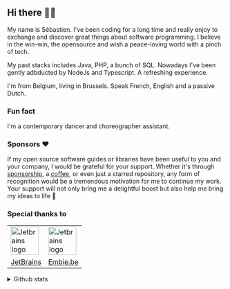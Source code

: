 ## Hi there 👋🏼

My name is Sébastien. I've been coding for a long time and really enjoy to exchange and discover great things about software programming. I believe in the win-win, the opensource and wish a peace-loving world with a pinch of tech.

My past stacks includes Java, PHP, a bunch of SQL. Nowadays I've been gently adbducted by NodeJs and Typescript. A refreshing experience.

I'm from Belgium, living in Brussels. Speak French, English and a passive Dutch.

### Fun fact

I'm a contemporary dancer and choreographer assistant. 

### Sponsors :heart:

If my open source software guides or libraries have been useful to you and your company, I would be grateful for your support. Whether it's through [sponsorship](https://github.com/sponsors/belgattitude), a [coffee](https://ko-fi.com/belgattitude), or even just a starred repository, any form of recognition would be a tremendous motivation for me to continue my work. Your support will not only bring me a delightful boost but also help me bring my ideas to life :pray:

### Special thanks to

<table>
  <tr>
    <td>
      <a href="https://www.jetbrains.com/?ref=belgattitude" target="_blank">
         <img width="65" src="https://asset.brandfetch.io/idarKiKkI-/id53SttZhi.jpeg" alt="Jetbrains logo" />
      </a>
    </td>
    <td>
      <a href="https://www.embie.be/?ref=belgattitude" target="_blank">
        <img width="65" src="https://avatars.githubusercontent.com/u/98402122?s=200&v=4" alt="Jetbrains logo" />    
      </a>
    </td>
  </tr>
  <tr>
    <td>
      <a href="https://www.jetbrains.com/?ref=belgattitude" target="_blank">JetBrains</a>
    </td>
    <td>
      <a href="https://www.embie.be/?ref=belgattitude" target="_blank">Embie.be</a>
    </td>
  </tr>

</table>
<details>
  <summary>Github stats</summary>
  
![](https://github-readme-stats-one-bice.vercel.app/api?username=belgattitude&show_icons=true&include_all_commits=true&count_private=true&role=OWNER,ORGANIZATION_MEMBER,COLLABORATOR)
</details>
